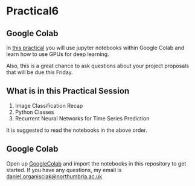 # Practical6 


## Google Colab
In [this practical](https://github.com/KF5012-AI2020/Practical6) you will use jupyter notebooks within Google Colab and learn how to use GPUs for deep learning.

Also, this is a great chance to ask questions about your project proposals that will be due this Friday. 


## What is in this Practical Session
1. Image Classification Recap
2. Python Classes
3. Recurrent Neural Networks for Time Series Prediction

It is suggested to read the notebooks in the above order. 

## Google Colab
Open up [GoogleColab](https://colab.research.google.com/) and import the notebooks in this repository to get started. 
If you have any questions, my email is daniel.organisciak@northumbria.ac.uk
